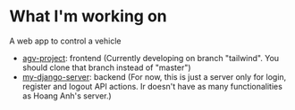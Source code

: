 <!--
**sondhg/sondhg** is a ✨ _special_ ✨ repository because its `README.md` (this file) appears on your GitHub profile.

Here are some ideas to get you started:

- 🔭 I’m currently working on ...
- 🌱 I’m currently learning ...
- 👯 I’m looking to collaborate on ...
- 🤔 I’m looking for help with ...
- 💬 Ask me about ...
- 📫 How to reach me: ...
- 😄 Pronouns: ...
- ⚡ Fun fact: ...
-->
# What I'm working on

A web app to control a vehicle

- [agv-project](https://github.com/sondhg/agv-project): frontend (Currently developing on branch "tailwind". You should clone that branch instead of "master")
- [my-django-server](https://github.com/sondhg/my-django-server): backend (For now, this is just a server only for login, register and logout API actions. Ir doesn't have as many functionalities as Hoang Anh's server.)
